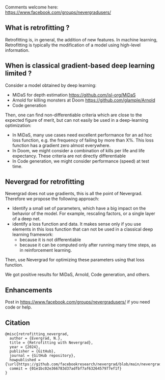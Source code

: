 
Comments welcome here: https://www.facebook.com/groups/nevergradusers/
## What is retrofitting ?

Retrofitting is, in general, the addition of new features.
In machine learning, Retrofitting is typically the modification of a model using high-level information.

## When is classical gradient-based deep learning limited ?

Consider a model obtained by deep learning:
- MiDaS for depth estimation https://github.com/isl-org/MiDaS 
- Arnold for killing monsters at Doom https://github.com/glample/Arnold
- Code generation

Then, one can find non-differentiable criteria which are close to the expected figure of merit, but can not easily be used in a deep-learning optimization:
- In MiDaS, many use cases need excellent performance for an ad hoc loss function, e.g. the frequency of failing by more than X%. This loss function has a gradient zero almost everywhere.
- In Doom, we might consider a combination of kills per life and life expectancy. These criteria are not directly differentiable
- In Code generation, we might consider performance (speed) at test time.

## Nevergrad for retrofitting

Nevergrad does not use gradients, this is all the point of Nevergrad. Therefore we propose the following approach:
- Identify a small set of parameters, which have a big impact on the behavior of the model. For example, rescaling factors, or a single layer of a deep net.
- identify a loss function and data. It makes sense only if you use elements in this loss function that can not be used in a classical deep learning framework:
	- because it is not differentiable
	- because it can be computed only after running many time steps, as in reinforcement learning.

Then, use Nevergrad for optimizing these parameters using that loss function.

We got positive results for MiDaS, Arnold, Code generation, and others.

## Enhancements

Post in  https://www.facebook.com/groups/nevergradusers/ if you need code or help.


## Citation

```
@misc{retrofitting_nevergrad,
  author = {Evergrad, N.},
  title = {Retrofitting with Nevergrad},
  year = {2024},
  publisher = {GitHub},
  journal = {GitHub repository},
  howpublished = {\url{https://github.com/facebookresearch/nevergrad/blob/main/nevergrad/common/sphere.py}},
  commit = {01e1bc02e366783d37adfbf7af6326457977ef1f}
}



```
